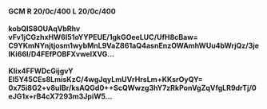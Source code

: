 #### GCM R 20/0c/400 L 20/0c/400
**kobQIS8OUAqVbRhv**<br/>**vFv1jCGzhxHW6l51oYYPEUE/1gkGOeeLUC/UfH8cBaw=**<br/>**C9YKmNYnjtjosm1wybMnL9VaZ861aQ4asnEnzOWAmhWUu4bWrjQz/3jeIKi66I/D4FEfPOBFXvwelXVG...**<br/><br/>
**Klix4FFWDcGijgvY**<br/>**El5Y45CEs8LmisKzC/4wgJqyLmUVrHrsLm+KKsrOyQY=**<br/>**0x75i8G2+v8uIBr/ksAQGd0++ScQWwzg3hY7zRkPonVgZqVfgLR9drTj/0eJG1x+rB4cX7293m3JpiW5...**